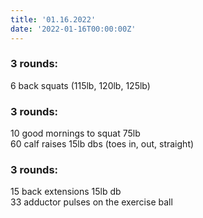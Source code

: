 ```yaml
---
title: '01.16.2022'
date: '2022-01-16T00:00:00Z'
---
```


### 3 rounds:      
6 back squats (115lb, 120lb, 125lb)                

### 3 rounds:      
10 good mornings to squat 75lb           
60 calf raises 15lb dbs (toes in, out, straight)           

### 3 rounds:      
15 back extensions 15lb db        
33 adductor pulses on the exercise ball       